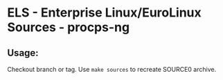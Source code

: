 # ELS - Enterprise Linux/EuroLinux Sources - procps-ng
 
## Usage:
  Checkout branch or tag. Use `make sources` to recreate  SOURCE0 archive.
